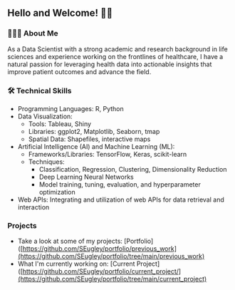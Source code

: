 ## Hello and Welcome! 👋🏼

### 👨🏻‍💻 About Me
As a Data Scientist with a strong academic and research background in life sciences and experience working on the frontlines of healthcare, I have a natural passion for leveraging health data into actionable insights that improve patient outcomes and advance the field. 

### 🛠️ Technical Skills
* Programming Languages: R, Python
* Data Visualization:
  * Tools: Tableau, Shiny
  * Libraries: ggplot2, Matplotlib, Seaborn, tmap
  * Spatial Data: Shapefiles, interactive maps
* Artificial Intelligence (AI) and Machine Learning (ML):
  * Frameworks/Libraries: TensorFlow, Keras, scikit-learn
  * Techniques:
    * Classification, Regression, Clustering, Dimensionality Reduction
    * Deep Learning Neural Networks
    * Model training, tuning, evaluation, and hyperparameter optimization
* Web APIs: Integrating and utilization of web APIs for data retrieval and interaction

### Projects
* Take a look at some of my projects: [Portfolio]([https://github.com/SEugley/portfolio/previous_work](https://github.com/SEugley/portfolio/tree/main/previous_work)
* What I'm currently working on: [Current Project]([https://github.com/SEugley/portfolio/current_project/](https://github.com/SEugley/portfolio/tree/main/current_project)
